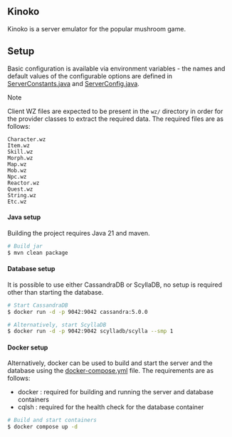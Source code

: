 ## Kinoko
Kinoko is a server emulator for the popular mushroom game.


## Setup
Basic configuration is available via environment variables - the names and default values of the configurable options are defined in [ServerConstants.java](src/main/java/kinoko/server/ServerConstants.java) and [ServerConfig.java](src/main/java/kinoko/server/ServerConfig.java).

> [!NOTE]
> Client WZ files are expected to be present in the `wz/` directory in order for the provider classes to extract the required data. The required files are as follows:
> ```
> Character.wz
> Item.wz
> Skill.wz
> Morph.wz
> Map.wz
> Mob.wz
> Npc.wz
> Reactor.wz
> Quest.wz
> String.wz
> Etc.wz
> ```

#### Java setup
Building the project requires Java 21 and maven.

```bash
# Build jar
$ mvn clean package
```


#### Database setup
It is possible to use either CassandraDB or ScyllaDB, no setup is required other than starting the database.
```bash
# Start CassandraDB
$ docker run -d -p 9042:9042 cassandra:5.0.0

# Alternatively, start ScyllaDB
$ docker run -d -p 9042:9042 scylladb/scylla --smp 1
```

#### Docker setup
Alternatively, docker can be used to build and start the server and the database using the [docker-compose.yml](docker-compose.yml) file. The requirements are as follows:
- docker : required for building and running the server and database containers
- cqlsh : required for the health check for the database container

```bash
# Build and start containers
$ docker compose up -d
```
